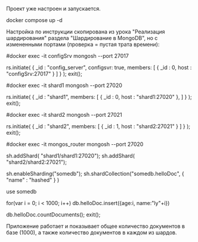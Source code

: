 Проект уже настроен и запускается.

docker compose up -d

Настройка по инструкции скопирована из урока "Реализация шардирования" раздела "Шардирование в MongoDB", но с измененными портами (проверка = пустая трата времени):

#docker exec -it configSrv mongosh --port 27017

rs.initiate( { _id : "config_server", configsvr: true, members: [ { _id : 0, host : "configSrv:27017" } ] } ); exit();

#docker exec -it shard1 mongosh --port 27020

rs.initiate( { _id : "shard1", members: [ { _id : 0, host : "shard1:27020" }, ] } ); exit();

#docker exec -it shard2 mongosh --port 27021

rs.initiate( { _id : "shard2", members: [ { _id : 1, host : "shard2:27021" } ] } ); exit();

#docker exec -it mongos_router mongosh --port 27020

sh.addShard( "shard1/shard1:27020"); sh.addShard( "shard2/shard2:27021");

sh.enableSharding("somedb"); sh.shardCollection("somedb.helloDoc", { "name" : "hashed" } )

use somedb

for(var i = 0; i < 1000; i++) db.helloDoc.insert({age:i, name:"ly"+i})

db.helloDoc.countDocuments(); exit();

Приложение работает и показывает общее количество документов в базе (1000), а также количество документов в каждом из шардов.
